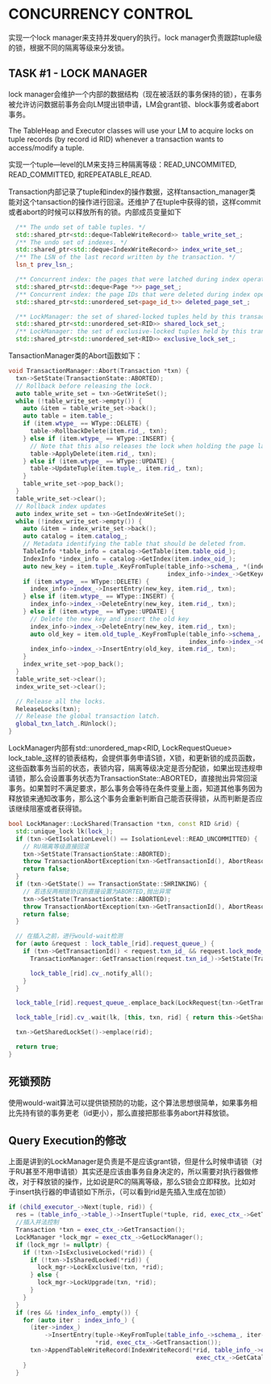 # CONCURRENCY CONTROL
实现一个lock manager来支持并发query的执行。lock manager负责跟踪tuple级的锁，根据不同的隔离等级来分发锁。


## TASK #1 - LOCK MANAGER

lock manager会维护一个内部的数据结构（现在被活跃的事务保持的锁），在事务被允许访问数据前事务会向LM提出锁申请，LM会grant锁、block事务或者abort事务。

The TableHeap and Executor classes will use your LM to acquire locks on tuple records (by record id RID) whenever a transaction wants to access/modify a tuple.

实现一个tuple—level的LM来支持三种隔离等级：READ_UNCOMMITED, READ_COMMITTED, 和REPEATABLE_READ. 


Transaction内部记录了tuple和index的操作数据，这样tansaction_manager类能对这个tansaction的操作进行回滚。还维护了在tuple中获得的锁，这样commit或者abort的时候可以释放所有的锁。内部成员变量如下
```C++
  /** The undo set of table tuples. */
  std::shared_ptr<std::deque<TableWriteRecord>> table_write_set_;
  /** The undo set of indexes. */
  std::shared_ptr<std::deque<IndexWriteRecord>> index_write_set_;
  /** The LSN of the last record written by the transaction. */
  lsn_t prev_lsn_;

  /** Concurrent index: the pages that were latched during index operation. */
  std::shared_ptr<std::deque<Page *>> page_set_;
  /** Concurrent index: the page IDs that were deleted during index operation.*/
  std::shared_ptr<std::unordered_set<page_id_t>> deleted_page_set_;

  /** LockManager: the set of shared-locked tuples held by this transaction. */
  std::shared_ptr<std::unordered_set<RID>> shared_lock_set_;
  /** LockManager: the set of exclusive-locked tuples held by this transaction. */
  std::shared_ptr<std::unordered_set<RID>> exclusive_lock_set_;
```

TansactionManager类的Abort函数如下：
```C++
void TransactionManager::Abort(Transaction *txn) {
  txn->SetState(TransactionState::ABORTED);
  // Rollback before releasing the lock.
  auto table_write_set = txn->GetWriteSet();
  while (!table_write_set->empty()) {
    auto &item = table_write_set->back();
    auto table = item.table_;
    if (item.wtype_ == WType::DELETE) {
      table->RollbackDelete(item.rid_, txn);
    } else if (item.wtype_ == WType::INSERT) {
      // Note that this also releases the lock when holding the page latch.
      table->ApplyDelete(item.rid_, txn);
    } else if (item.wtype_ == WType::UPDATE) {
      table->UpdateTuple(item.tuple_, item.rid_, txn);
    }
    table_write_set->pop_back();
  }
  table_write_set->clear();
  // Rollback index updates
  auto index_write_set = txn->GetIndexWriteSet();
  while (!index_write_set->empty()) {
    auto &item = index_write_set->back();
    auto catalog = item.catalog_;
    // Metadata identifying the table that should be deleted from.
    TableInfo *table_info = catalog->GetTable(item.table_oid_);
    IndexInfo *index_info = catalog->GetIndex(item.index_oid_);
    auto new_key = item.tuple_.KeyFromTuple(table_info->schema_, *(index_info->index_->GetKeySchema()),
                                            index_info->index_->GetKeyAttrs());
    if (item.wtype_ == WType::DELETE) {
      index_info->index_->InsertEntry(new_key, item.rid_, txn);
    } else if (item.wtype_ == WType::INSERT) {
      index_info->index_->DeleteEntry(new_key, item.rid_, txn);
    } else if (item.wtype_ == WType::UPDATE) {
      // Delete the new key and insert the old key
      index_info->index_->DeleteEntry(new_key, item.rid_, txn);
      auto old_key = item.old_tuple_.KeyFromTuple(table_info->schema_, *(index_info->index_->GetKeySchema()),
                                                  index_info->index_->GetKeyAttrs());
      index_info->index_->InsertEntry(old_key, item.rid_, txn);
    }
    index_write_set->pop_back();
  }
  table_write_set->clear();
  index_write_set->clear();

  // Release all the locks.
  ReleaseLocks(txn);
  // Release the global transaction latch.
  global_txn_latch_.RUnlock();
}
```

LockManager内部有std::unordered_map<RID, LockRequestQueue> lock_table_这样的锁表结构，会提供事务申请S锁，X锁，和更新锁的成员函数，这些函数事务当前的状态，表锁内容，隔离等级决定是否分配锁，如果出现违规申请锁，那么会设置事务状态为TransactionState::ABORTED，直接抛出异常回滚事务。如果暂时不满足要求，那么事务会等待在条件变量上面，知道其他事务因为释放锁来通知改事务，那么这个事务会重新判断自己能否获得锁，从而判断是否应该继续阻塞或者获得锁。

```C++
bool LockManager::LockShared(Transaction *txn, const RID &rid) {
  std::unique_lock lk(lock_);
  if (txn->GetIsolationLevel() == IsolationLevel::READ_UNCOMMITTED) {
    // RU隔离等级直接回滚
    txn->SetState(TransactionState::ABORTED);
    throw TransactionAbortException(txn->GetTransactionId(), AbortReason::LOCK_ON_SHRINKING);
    return false;
  }
  if (txn->GetState() == TransactionState::SHRINKING) {
    // 若违反两相锁协议则直接设置为ABORTED,抛出异常
    txn->SetState(TransactionState::ABORTED);
    throw TransactionAbortException(txn->GetTransactionId(), AbortReason::LOCK_ON_SHRINKING);
    return false;
  }

  // 在插入之前，进行would-wait检测
  for (auto &request : lock_table_[rid].request_queue_) {
    if (txn->GetTransactionId() < request.txn_id_ && request.lock_mode_ == LockMode::EXCLUSIVE) {
      TransactionManager::GetTransaction(request.txn_id_)->SetState(TransactionState::ABORTED);

      lock_table_[rid].cv_.notify_all();
    }
  }

  lock_table_[rid].request_queue_.emplace_back(LockRequest{txn->GetTransactionId(), LockMode::SHARED});

  lock_table_[rid].cv_.wait(lk, [this, txn, rid] { return this->GetSharedLock(txn, rid); });

  txn->GetSharedLockSet()->emplace(rid);

  return true;
}
```
## 死锁预防

使用would-wait算法可以提供锁预防的功能，这个算法思想很简单，如果事务相比先持有锁的事务更老（id更小），那么直接把那些事务abort并释放锁。

## Query Execution的修改
上面是讲到的LockManager是负责是不是应该grant锁，但是什么时候申请锁（对于RU甚至不用申请锁）其实还是应该由事务自身决定的，所以需要对执行器做修改，对于释放锁的操作，比如说是RC的隔离等级，那么S锁会立即释放。比如对于insert执行器的申请锁如下所示，（可以看到rid是先插入生成在加锁）
```C++
if (child_executor_->Next(tuple, rid)) {
  res = (table_info_->table_)->InsertTuple(*tuple, rid, exec_ctx_->GetTransaction());
  //插入并法控制
  Transaction *txn = exec_ctx_->GetTransaction();
  LockManager *lock_mgr = exec_ctx_->GetLockManager();
  if (lock_mgr != nullptr) {
    if (!txn->IsExclusiveLocked(*rid)) {
      if (!txn->IsSharedLocked(*rid)) {
        lock_mgr->LockExclusive(txn, *rid);
      } else {
        lock_mgr->LockUpgrade(txn, *rid);
      }
    }
  }
  if (res && !index_info_.empty()) {
    for (auto iter : index_info_) {
      (iter->index_)
          ->InsertEntry(tuple->KeyFromTuple(table_info_->schema_, iter->key_schema_, (iter->index_)->GetKeyAttrs()),
                        *rid, exec_ctx_->GetTransaction());
      txn->AppendTableWriteRecord(IndexWriteRecord(*rid, table_info_->oid_, WType::INSERT, *tuple, iter->index_oid_,
                                                    exec_ctx_->GetCatalog()));
    }
  }
```